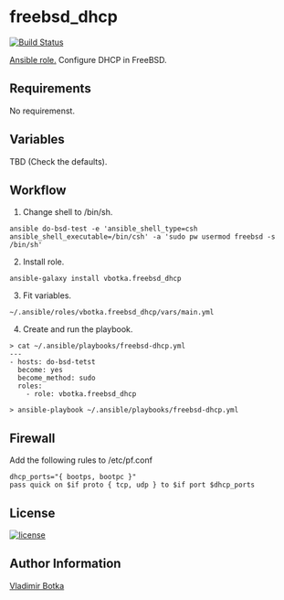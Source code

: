 freebsd_dhcp
============

[![Build Status](https://travis-ci.org/vbotka/ansible-freebsd-dhcp.svg?branch=master)](https://travis-ci.org/vbotka/ansible-freebsd-dhcp)

[Ansible role.](https://galaxy.ansible.com/vbotka/freebsd_dhcp/) Configure DHCP in FreeBSD.


Requirements
------------

No requiremenst.



Variables
---------

TBD (Check the defaults).


Workflow
--------

1) Change shell to /bin/sh.

```
ansible do-bsd-test -e 'ansible_shell_type=csh ansible_shell_executable=/bin/csh' -a 'sudo pw usermod freebsd -s /bin/sh'
```

2) Install role.

```
ansible-galaxy install vbotka.freebsd_dhcp
```

3) Fit variables.

```
~/.ansible/roles/vbotka.freebsd_dhcp/vars/main.yml
```

4) Create and run the playbook.

```
> cat ~/.ansible/playbooks/freebsd-dhcp.yml
---
- hosts: do-bsd-tetst
  become: yes
  become_method: sudo
  roles:
    - role: vbotka.freebsd_dhcp
    
> ansible-playbook ~/.ansible/playbooks/freebsd-dhcp.yml
```

Firewall
--------

Add the following rules to /etc/pf.conf

```
dhcp_ports="{ bootps, bootpc }"
pass quick on $if proto { tcp, udp } to $if port $dhcp_ports
```

License
-------

[![license](https://img.shields.io/badge/license-BSD-red.svg)](https://www.freebsd.org/doc/en/articles/bsdl-gpl/article.html)


Author Information
------------------

[Vladimir Botka](https://botka.link)
